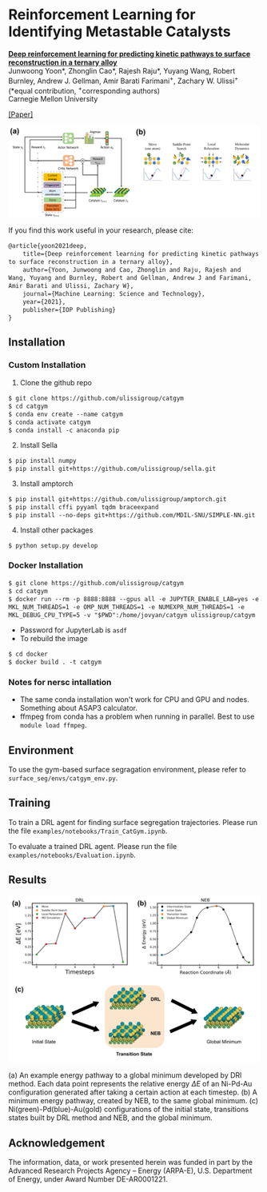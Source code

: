 <!-- # surface-seg
Surface segregation using Deep Reinforcement Learning

# installation instructions
* Sella's installation requires numpy in setup.py, so you have to install that first. 
    * 'pip install numpy'
    * `pip install git+https://github.com/ulissigroup/sella.git`
        * Sella has a few unnecessary debugging print statements that are helpful to hand-comment out. This is just a fork to clean those up
* amptorch is also required
    * `pip install git+https://github.com/ulissigroup/amptorch.git`
     * simplenn is also required for amptorch fingerprinting. simpleNN has conflicting tensorflow requirements, but we just need the fingerprint part
         * `pip install cffi pyyaml tqdm braceexpand`
         * `pip install --no-deps git+https://github.com/MDIL-SNU/SIMPLE-NN.git`
* After installing numpy and amptorch, you can install this package
    * `python setup.py develop` from the cloned github repo should work.

# Notes for nersc intallation
* the same conda installation won't work for CPU and GPU and nodes. Something about ASAP3 calculator 
* ffmpeg from conda has a problem when running in parallel. Best to use `module load ffmpeg`

# Docker notes
* clone this repo to a folder
* cd to that folder
* start a jupyter server on port 8888 with
  * `docker run --rm -p 8888:8888 --gpus all -e JUPYTER_ENABLE_LAB=yes -e MKL_NUM_THREADS=1 -e OMP_NUM_THREADS=1 -e NUMEXPR_NUM_THREADS=1 -e MKL_DEBUG_CPU_TYPE=5 -v "$PWD":/home/jovyan/surface_seg ulissigroup/surface_seg`
  * most of the threads seem to come from ASAP3 which is only a tiny fraction of the computation time. It's best to disable the threads and just run more parallel instances.
  * Password for JupyterLab is `asdf`

* if you need to rebuild the image, go to the docker folder and `docker build . -t surface_seg` -->

# Reinforcement Learning for Identifying Metastable Catalysts

[**Deep reinforcement learning for predicting kinetic pathways to surface reconstruction in a ternary alloy**]() </br>
Junwoong Yoon*, Zhonglin Cao*, Rajesh Raju*, Yuyang Wang, Robert Burnley, Andrew J. Gellman, Amir Barati Farimani<sup>+</sup>, Zachary W. Ulissi<sup>+</sup> </br>
(*equal contribution, <sup>+</sup>corresponding authors) <br/>
Carnegie Mellon University

[[Paper]](https://iopscience.iop.org/article/10.1088/2632-2153/ac191c) 
<!-- [[arXiv]]() [[PDF]]() -->

<img src="figs/pipeline.png" width="750">

If you find this work useful in your research, please cite:

    @article{yoon2021deep,
        title={Deep reinforcement learning for predicting kinetic pathways to surface reconstruction in a ternary alloy},
        author={Yoon, Junwoong and Cao, Zhonglin and Raju, Rajesh and Wang, Yuyang and Burnley, Robert and Gellman, Andrew J and Farimani, Amir Barati and Ulissi, Zachary W},
        journal={Machine Learning: Science and Technology},
        year={2021},
        publisher={IOP Publishing}
    }

## Installation

### Custom Installation
1. Clone the github repo
```
$ git clone https://github.com/ulissigroup/catgym
$ cd catgym
$ conda env create --name catgym
$ conda activate catgym
$ conda install -c anaconda pip
```

2. Install Sella
```
$ pip install numpy
$ pip install git+https://github.com/ulissigroup/sella.git
```

3. Install amptorch
```
$ pip install git+https://github.com/ulissigroup/amptorch.git
$ pip install cffi pyyaml tqdm braceexpand
$ pip install --no-deps git+https://github.com/MDIL-SNU/SIMPLE-NN.git
```

4. Install other packages
```
$ python setup.py develop
```

### Docker Installation

```
$ git clone https://github.com/ulissigroup/catgym
$ cd catgym
$ docker run --rm -p 8888:8888 --gpus all -e JUPYTER_ENABLE_LAB=yes -e MKL_NUM_THREADS=1 -e OMP_NUM_THREADS=1 -e NUMEXPR_NUM_THREADS=1 -e MKL_DEBUG_CPU_TYPE=5 -v "$PWD":/home/jovyan/catgym ulissigroup/catgym
```
- Password for JupyterLab is `asdf`
- To rebuild the image
```
$ cd docker
$ docker build . -t catgym
```

### Notes for nersc intallation
- The same conda installation won't work for CPU and GPU and nodes. Something about ASAP3 calculator.
- ffmpeg from conda has a problem when running in parallel. Best to use `module load ffmpeg`.

## Environment

To use the gym-based surface segragation environment, please refer to `surface_seg/envs/catgym_env.py`.

## Training 

To train a DRL agent for finding surface segregation trajectories. Please run the file `examples/notebooks/Train_CatGym.ipynb`.

To evaluate a trained DRL agent. Please run the file `examples/notebooks/Evaluation.ipynb`.

## Results

<img src="figs/NEB_DRL.png" width="650">

(a) An example energy pathway to a global minimum developed by DRl method. Each data point represents the relative energy $\Delta E$ of an Ni-Pd-Au configuration generated after taking a certain action at each timestep. (b) A minimum energy pathway, created by NEB, to the same global minimum. (c) Ni(green)-Pd(blue)-Au(gold) configurations of the initial state, transitions states built by DRL method and NEB, and the global minimum.

## Acknowledgement
The information, data, or work presented herein was funded in part by the Advanced Research Projects Agency – Energy (ARPA-E), U.S. Department of Energy, under Award Number DE-AR0001221.